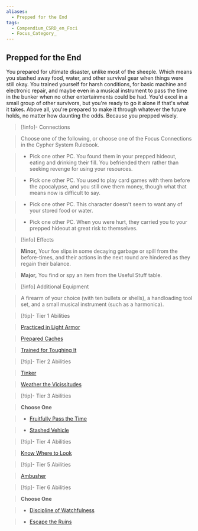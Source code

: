 ```yaml
---
aliases:
  - Prepped for the End
tags:
  - Compendium_CSRD_en_Foci
  - Focus_Category_
---
```

  
    
## Prepped for the End    
You prepared for ultimate disaster, unlike most of the sheeple. Which means you stashed away food, water, and other survival gear when things were still okay. You trained yourself for harsh conditions, for basic machine and electronic repair, and maybe even in a musical instrument to pass the time in the bunker when no other entertainments could be had. You'd excel in a small group of other survivors, but you're ready to go it alone if that's what it takes. Above all, you're prepared to make it through whatever the future holds, no matter how daunting the odds. Because you prepped wisely.    
  
>[!info]- Connections    
>Choose one of the following, or choose one of the Focus Connections in the Cypher System Rulebook.    
>- Pick one other PC. You found them in your prepped hideout, eating and drinking their fill. You befriended them rather than seeking revenge for using your resources.    
>- Pick one other PC. You used to play card games with them before the apocalypse, and you still owe them money, though what that means now is difficult to say.    
>- Pick one other PC. This character doesn't seem to want any of your stored food or water.    
>- Pick one other PC. When you were hurt, they carried you to your prepped hideout at great risk to themselves.    
  
>[!info] Effects    
>**Minor,** Your foe slips in some decaying garbage or spill from the before-times, and their actions in the next round are hindered as they regain their balance.    
>**Major,** You find or spy an item from the Useful Stuff table.    
  
>[!info] Additional Equipment    
>A firearm of your choice (with ten bullets or shells), a handloading tool set, and a small musical instrument (such as a harmonica).    
  
  
>[!tip]- Tier 1 Abilities    
> [Practiced in Light Armor](Practiced-in-Light-Armor.md)    
> [Prepared Caches](Prepared-Caches.md)    
> [Trained for Toughing It](Trained-for-Toughing-It.md)    
  
  
>[!tip]- Tier 2 Abilities    
> [Tinker](Tinker.md)    
> [Weather the Vicissitudes](Weather-the-Vicissitudes.md)    
  
  
>[!tip]- Tier 3 Abilities    
> **Choose One**    
>- [Fruitfully Pass the Time](Fruitfully-Pass-the-Time.md)    
>- [Stashed Vehicle](Stashed-Vehicle.md)    
  
  
>[!tip]- Tier 4 Abilities    
> [Know Where to Look](Know-Where-to-Look.md)    
  
  
>[!tip]- Tier 5 Abilities    
> [Ambusher](Ambusher.md)    
  
  
>[!tip]- Tier 6 Abilities    
> **Choose One**    
>- [Discipline of Watchfulness](Discipline-of-Watchfulness.md)    
>- [Escape the Ruins](Escape-the-Ruins.md)
